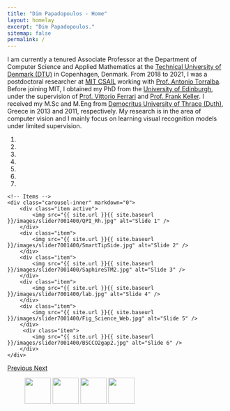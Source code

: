 ```yaml
---
title: "Dim Papadopoulos - Home"
layout: homelay
excerpt: "Dim Papadopoulos."
sitemap: false
permalink: /
---
```


I am currently a tenured Associate Professor at the Department of Computer Science and Applied Mathematics at the [Technical University of Denmark (DTU)](https://www.dtu.dk/english) in Copenhagen, Denmark. From 2018 to 2021, I was a postdoctoral researcher at [MIT CSAIL](https://www.csail.mit.edu/) working with [Prof. Antonio Torralba](https://groups.csail.mit.edu/vision/torralbalab/). Before joining MIT, I obtained my PhD from the [University of Edinburgh](https://www.ed.ac.uk/), under the supervision of [Prof. Vittorio Ferrari](https://sites.google.com/view/vittoferrari) and [Prof. Frank Keller](https://homepages.inf.ed.ac.uk/keller/). I received my M.Sc and M.Eng from [Democritus University of Thrace (Duth)](https://duth.gr/en), Greece in 2013 and 2011, respectively. My research is in the area of computer vision and I mainly focus on 
learning visual recognition models under limited supervision.

<div markdown="0" id="carousel" class="carousel slide" data-ride="carousel" data-interval="4000" data-pause="hover" >
    <!-- Menu -->
    <ol class="carousel-indicators">
        <li data-target="#carousel" data-slide-to="0" class="active"></li>
        <li data-target="#carousel" data-slide-to="1"></li>
        <li data-target="#carousel" data-slide-to="2"></li>
        <li data-target="#carousel" data-slide-to="3"></li>
        <li data-target="#carousel" data-slide-to="4"></li>
        <li data-target="#carousel" data-slide-to="5"></li>
        <li data-target="#carousel" data-slide-to="6"></li>
    </ol>

    <!-- Items -->
    <div class="carousel-inner" markdown="0">
        <div class="item active">
            <img src="{{ site.url }}{{ site.baseurl }}/images/slider7001400/QPI_Rh.jpg" alt="Slide 1" />
        </div>
        <div class="item">
            <img src="{{ site.url }}{{ site.baseurl }}/images/slider7001400/SmartTipSide.jpg" alt="Slide 2" />
        </div>
        <div class="item">
            <img src="{{ site.url }}{{ site.baseurl }}/images/slider7001400/SaphireSTM2.jpg" alt="Slide 3" />
        </div>
        <div class="item">
            <img src="{{ site.url }}{{ site.baseurl }}/images/slider7001400/lab.jpg" alt="Slide 4" />
        </div>
        <div class="item">
            <img src="{{ site.url }}{{ site.baseurl }}/images/slider7001400/Fig_Science_Web.jpg" alt="Slide 5" />
        </div>       
         <div class="item">
            <img src="{{ site.url }}{{ site.baseurl }}/images/slider7001400/BSCCO2gap2.jpg" alt="Slide 6" />
        </div>
    </div>
  <a class="left carousel-control" href="#carousel" role="button" data-slide="prev">
    <span class="glyphicon glyphicon-chevron-left" aria-hidden="true"></span>
    <span class="sr-only">Previous</span>
  </a>
  <a class="right carousel-control" href="#carousel" role="button" data-slide="next">
    <span class="glyphicon glyphicon-chevron-right" aria-hidden="true"></span>
    <span class="sr-only">Next</span>
  </a>
</div>


<!--
 **We are  looking for passionate new PhD students, Postdocs, and Master students to join the team** [(more info)]({{ site.url }}{{ site.baseurl }}/vacancies) **!**
 -->


<figure class="fourth">
  <img src="{{ site.url }}{{ site.baseurl }}/images/logopic/dtu.png" style="height: 60px">
  <img src="{{ site.url }}{{ site.baseurl }}/images/logopic/p1.jpeg" style="height: 60px">  
  <img src="{{ site.url }}{{ site.baseurl }}/images/logopic/dff.png" style="height: 60px">
  <img src="{{ site.url }}{{ site.baseurl }}/images/logopic/villum.png" style="height: 60px">
</figure>
